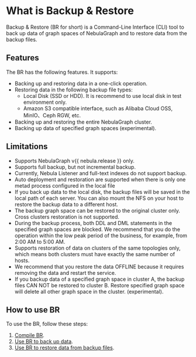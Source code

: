 # What is Backup & Restore

Backup & Restore (BR for short) is a Command-Line Interface (CLI) tool to back up data of graph spaces of NebulaGraph and to restore data from the backup files.

## Features

The BR has the following features. It supports:

- Backing up and restoring data in a one-click operation.
- Restoring data in the following backup file types:
  - Local Disk (SSD or HDD). It is recommend to use local disk in test environment only.
  - Amazon S3 compatible interface, such as Alibaba Cloud OSS, MinIO、Ceph RGW, etc.
- Backing up and restoring the entire NebulaGraph cluster.
- Backing up data of specified graph spaces (experimental).

## Limitations

- Supports NebulaGraph v{{ nebula.release }} only.
- Supports full backup, but not incremental backup.
- Currently, Nebula Listener and full-text indexes do not support backup.
- Auto deployment and restoration are supported when there is only one metad process configured in the local file
- If you back up data to the local disk, the backup files will be saved in the local path of each server. You can also mount the NFS on your host to restore the backup data to a different host.
- The backup graph space can be restored to the original cluster only. Cross clusters restoration is not supported.
- During the backup process, both DDL and DML statements in the specified graph spaces are blocked. We recommend that you do the operation within the low peak period of the business, for example, from 2:00 AM to 5:00 AM.
- Supports restoration of data on clusters of the same topologies only, which means both clusters must have exactly the same number of hosts.
- We recommend that you restore the data OFFLINE because it requires removing the data and restart the service.
- If you backup data of a specified graph space in cluster A, the backup files CAN NOT be restored to cluster B. Restore specified graph space will delete all other graph space in the cluster. (experimental).
<!---When backing up or restoring the data deployed in Docker, network configuration should be done, such as IP and port mapping. -->

<!--
## Implementation

You can use the BR to do these:

- Backing up a cluster and storing its data in a local or cloud storage system.

- Restoring data to a cluster from a local or cloud storage system.

This section introduces how backup and restoration are implemented in the BR.

### Backup

To back up data, the BR sends a backup request to the leader metad process to trigger the backup process as follows:

1. The SSH login from the BR machine to the meta and the storage servers is verified.

  !!! Note

        Besides, if a remote storage system such as Amazon S3 or Alibaba Cloud OSS is necessary, their client installation and configuration are verified.

2. The BR sends a request to create backup files.

3. The leader metad process is locked.

  !!! note

        From now on, you cannot run any DDL statement of nGQL until Step 9.

4. The leader metad process blocks writing to the specified graph spaces.

  !!! note

        From now on, you cannot run any DML statement of nGQL in the specified graph spaces until Step 7. But this process does not affect the DQL statements in these graph spaces, and you can do whatever you want in other graph spaces.

5. The leader metad process sends a request to the storaged processes for the snapshot file names.

6. The leader metad process scans local RocksDB files and output SST files.

7. The leader metad process unblocks writing to the specified graph spaces.

  !!! note

        From now on, you can run DML statements of nGQL in the specified graph spaces.

8. The leader metad process sends responses to the BR with the metadata and snapshots including:
   - the thrift format,
   - partition information of the graph spaces,
   - the Raft log commit ID of each partition,
   - the snapshot information including the catalog of the snapshots of each storaged process,
   - their SST file names of the meta server, and
   - the backup file names.

9.  The leader metad process is unlocked.

  !!! note

        From now on, you can run any DDL statement of nGQL in the specified graph spaces.

10. The account on the BR machine logs on via SSH to the meta server where the leader locates and to all the storage servers and backs up files.

11. If Amazon S3 or Alibaba Cloud OSS is used, the BR uses commands to upload the files to the cloud storage system.

  !!! note

        This step causes massive disk reads. We recommend that a 10 Gigabit Network is applied. If a networking error occurs during this step, the backup process fails and you must do the backup operation again. For now, the backup process cannot be resumed from the broken point.

12. The BR sends a request to clean the snapshots from storage servers, and the backup process is done.
  
This figure shows how the backup is implemented.

![The figure shows the backup procedure](../../figs/ng-ug-001.png "Implementation of backup")

When backup files are generated, the file names are generated automatically. A folder name is in the format of `BACKUP_YY_MM_DD_HH_mm_SS`, of which,

- `BACKUP` indicates the files are backup files.
- `YY_MM_DD_HH_mm_SS` indicates the timestamp when the files are generated.

### Restore

!!! danger

    During the restoration process, the data on the target cluster is removed and then is replaced with the data from the backup files. If necessary, back up the data on the target cluster.

The restoration process is implemented as follows:

1. The SSH login from the BR to the meta and the storage servers is verified.

  !!! Note

        Besides, if a cloud storage system such as Amazon S3 or Alibaba Cloud OSS is necessary, their client installation and configuration are verified.

2. The BR downloads the metadata (but not data) of the backup files from the remote storage system or other external storage systems.

3. The BR verifies the topology of the clusters to make sure both clusters must have exactly the same number of hosts.

4. The BR stops the Meta Service and the Storage Service remotely.

5. The account on the BR machine logs on via SSH to the meta and storage servers to remove the existing data files.

6. When data files are removed, the account on the BR machine logs on via SSH to the meta and storage servers and downloads the backup files from the cloud storage system or other external storage systems.

7. When the backup files are downloaded, the BR starts the Meta Service.

8. The BR uses the `br restore` command to change the partition information of the specified metad processes.

9.  The BR starts the Storage Service, and the restoration process is done.

This figure shows how the restoration process is implemented.

![The figure shows the restoration process](../../figs/ng-ug-002.png "Implementation of restoration")
-->


## How to use BR

To use the BR, follow these steps:

1. [Compile BR](2.compile-br.md).
2. [Use BR to back up data](3.br-backup-data.md).
3. [Use BR to restore data from backup files](4.br-restore-data.md).
